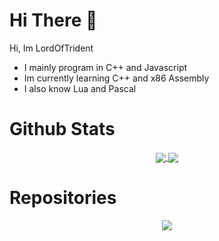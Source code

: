 # Hi There 👋
Hi, Im LordOfTrident
- I mainly program in C++ and Javascript
- Im currently learning C++ and x86 Assembly
- I also know Lua and Pascal

# Github Stats
<p align="center">
  <a href="#">
    <img align="center" src="https://github-readme-stats.vercel.app/api?username=LordsTrident&show_icons=true&theme=nord&border_radius=10" />
  </a>
  <a href="#">
    <img align="center" src="https://github-readme-stats.vercel.app/api/top-langs/?username=LordsTrident&theme=nord&border_radius=10&layout=compact" />
  </a>
</p>

# Repositories
<p align="center">
  <a href="#">
    <img align="center" src="https://github-readme-stats.vercel.app/api/pin/?username=LordsTrident&theme=nord&border_radius=10&show_owner=true&repo=trident-editor" />
  </a>
</p>
